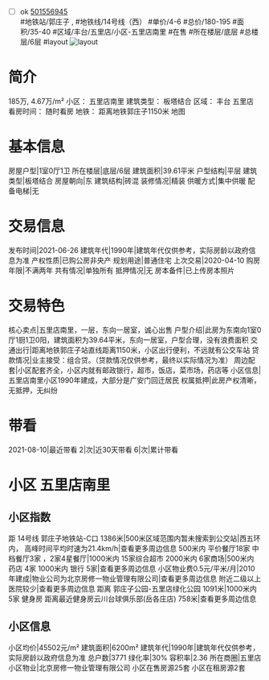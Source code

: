 - [ ] ok [501556945](https://bj.5i5j.com/ershoufang/501556945.html)  
 #地铁站/郭庄子 ,  #地铁线/14号线（西）
#单价/4-6 #总价/180-195 #面积/35-40   #区域/丰台/五里店/小区-五里店南里 #在售 #所在楼层/底层 #总楼层/6层 #layout 
![layout](http://image2a.5i5j.com/scm/HOUSE_CUSTOMER/bce8839d564742a695f1860d7753ac76.jpg_P5.jpg) 
# 简介 
 185万,  4.67万/m² 
小区： 五里店南里
建筑类型： 板塔结合
区域： 丰台 五里店
看房时间： 随时看房
地铁： 距离地铁郭庄子1150米 地图
# 基本信息 
 房屋户型|1室0厅1卫
所在楼层|底层/6层
建筑面积|39.61平米
户型结构|平层
建筑类型|板塔结合
房屋朝向|东
建筑结构|砖混
装修情况|精装
供暖方式|集中供暖
配备电梯|无
# 交易信息 
 发布时间|2021-06-26
建筑年代|1990年|建筑年代仅供参考，实际房龄以政府信息为准
产权性质|已购公房非央产
规划用途|普通住宅
上次交易|2020-04-10
购房年限|不满两年
共有情况|单独所有
抵押情况|无
房本备件|已上传房本照片
# 交易特色 
 核心卖点|五里店南里，一层，东向一居室，诚心出售
户型介绍|此房为东南向1室0厅1厨1卫0阳，建筑面积为39.64平米，东向一居室，户型合理，没有浪费面积
交通出行|距离地铁郭庄子站直线距离1150米，小区出行便利，不远就有公交车站
贷款情况|业主接受：组合贷。（贷款情况仅供参考，最终以实际情况为准）
周边配套|小区配套齐全，小区内就有邮政银行，超市，饭店，菜市场，药店等
小区信息|五里店南里小区1990年建成，大部分是广安门回迁居民
权属抵押|此房产权清晰，无抵押，无纠纷
# 带看 
 2021-08-10|最近带看	 2|次|近30天带看	 6|次|累计带看
# 小区 五里店南里
## 小区指数 
 距 14号线 郭庄子地铁站-C口 1386米|500米区域范围内暂未搜索到公交站|西五环内， 高峰时间平均时速为21.4km/h|查看更多周边信息
500米内 平价餐厅18家
中档餐厅3家 ，2家4星餐厅|1000米内 15家综合超市
2000米内 6家商场|500米内 药店 4家
1000米内 银行 5家|查看更多周边信息
小区物业费0.5元/平米/月|2010年建成|物业公司为北京房修一物业管理有限公司|查看更多周边信息
附近二级以上医院较少|查看更多周边信息
距离 郭庄子公园-五里店绿化公园 1091米|1000米内 5家 健身房
距离最近健身房云川台球俱乐部(岳各庄店) 758米|查看更多周边信息
## 小区信息 
 小区均价|45502元/m²
建筑面积|6200m²
建筑年代|1990年|建筑年代仅供参考，实际房龄以政府信息为准
总户数|3771
绿化率|30%
容积率|2.36
所在商圈|五里店
小区物业|北京房修一物业管理有限公司
小区在售房源25套
小区在租房源2套

